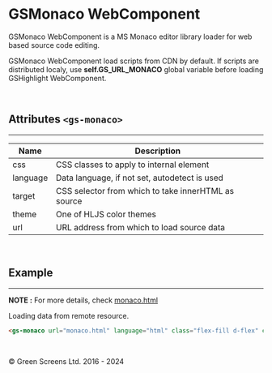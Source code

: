 # GSMonaco WebComponent

GSMonaco WebComponent is a MS Monaco editor library loader for web based source code editing.

GSMonaco WebComponent load scripts from CDN by default. 
If scripts are distributed localy, use **self.GS_URL_MONACO** global variable before loading GSHighlight WebComponent.

<br>

## Attributes ```<gs-monaco>```
---

| Name               | Description                                         |
|--------------------|-----------------------------------------------------|
| css                | CSS classes to apply to internal element            |
| language           | Data language, if not set, autodetect is used       |
| target             | CSS selector from which to take innerHTML as source |
| theme              | One of HLJS color themes                            |
| url                | URL address from which to load source data          |

<br>

## Example
---

**NOTE :** 
For more details, check [monaco.html](../../demos/extra/GSMonaco.html)

Loading data from remote resource.

```html
<gs-monaco url="monaco.html" language="html" class="flex-fill d-flex" css="flex-fill"></gs-monaco>
```

<br>

&copy; Green Screens Ltd. 2016 - 2024
